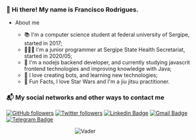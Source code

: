 ### 👾 Hi there! My name is Francisco Rodrigues.

* About me

  - 📚 I'm a computer science student at federal university of Sergipe, started in 2017;
  - 👨🏽‍💻 I'm a junior programmer at Sergipe State Health Secretariat, started in 2020/05;
  - 💚 I'm a nodejs backend developer, and currently studying javascrit frontend technologies and improving knowledge with Java;
  - 🤖 I love creating bots, and learning new technologies;
  - 🥋 Fun Facts, I love Star Wars and I'm a jiu jitsu practitioner.

### 📬 My social networks and other ways to contact me
[![GitHub followers](https://img.shields.io/github/followers/chicofariasneto.svg?style=social&label=Follow&maxAge=2592000)](https://github.com/chicofariasneto?tab=followers)
[![Twitter followers](https://img.shields.io/twitter/follow/chicofariasneto.svg?style=social&label=Follow)](https://twitter.com/chicofariasneto)
[![Linkedin Badge](https://img.shields.io/badge/-LinkedIn-blue?style=plastic&logo=Linkedin&logoColor=white&link=https://www.linkedin.com/in/chicofariasneto/)](https://www.linkedin.com/in/chicofariasneto/)
[![Gmail Badge](https://img.shields.io/badge/-Gmail-c14438?style=plastic&logo=Gmail&logoColor=white&link=mailto:chicofariasneto@gmail.com)](mailto:chicofariasneto@gmail.com)
[![Telegram Badge](https://img.shields.io/badge/-Telegram-blue?style=plastic&logo=Telegram&logoColor=white&link=https://telegram.org/)](https://t.me/chicofariasneto)


&emsp;&emsp;&emsp;&emsp;&emsp;&emsp;&emsp;&emsp;&emsp;&emsp;&emsp;&emsp;&emsp;![Vader](https://media.giphy.com/media/hyBjcpooaAwuY/giphy.gif)
